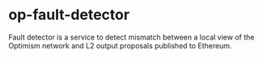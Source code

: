 # op-fault-detector

Fault detector is a service to detect mismatch between a local view of the Optimism network and L2 output proposals published to Ethereum.
